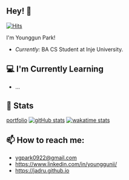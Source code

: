 ## Hey! 👋

[![Hits](https://hits.seeyoufarm.com/api/count/incr/badge.svg?url=https%3A%2F%2Fgithub.com%2Fjadru&count_bg=%231D4D64&title_bg=%23000000&icon=safari.svg&icon_color=%23FFFFFF&title=hits&edge_flat=true)](https://github.com/jadru)

I'm Younggun Park! 
- *Currently:* BA CS Student at Inje University.

## 💻 I'm Currently Learning

- ...

## 👀 Stats
[portfolio](https://www.notion.so/a52dce78175e4ae3a43a556ff836327d)
[![gitHub stats](https://github-readme-streak-stats.herokuapp.com?user=jadru&hide_border=true&date_format=M%20j%5B%2C%20Y%5D)](https://git.io/streak-stats)
[![wakatime stats](https://github-readme-stats.vercel.app/api/wakatime?username=jadru)](https://github.com/anuraghazra/github-readme-stats)

## 📫 How to reach me:
- ygpark0922@gmail.com
- https://www.linkedin.com/in/younggunii/
- https://jadru.github.io
